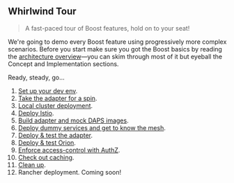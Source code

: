 Whirlwind Tour
--------------
> A fast-paced tour of Boost features, hold on to your seat!

We're going to demo every Boost feature using progressively more complex
scenarios. Before you start make sure you got the Boost basics by reading
the [architecture overview][arch.overview]—you can skim through most
of it but eyeball the Concept and Implementation sections.

Ready, steady, go...

1. [Set up your dev env][dev-env].
2. [Take the adapter for a spin][spin].
3. [Local cluster deployment][local-cluster].
  1. [Deploy Istio][deploy-istio].
  2. [Build adapter and mock DAPS images][images].
  3. [Deploy dummy services and get to know the mesh][deploy-dummies].
  4. [Deploy & test the adapter][deploy-adapter].
  5. [Deploy & test Orion][deploy-orion].
  6. [Enforce access-control with AuthZ][authz].
  7. [Check out caching][caching].
  8. [Clean up][clean-up].
4. Rancher deployment. Coming soon!




[arch.overview]: ../arch/overview.md
[authz]: ./3.6.authz.md
[caching]: ./3.7.caching.md
[clean-up]: ./3.8.clean-up.md
[dev-env]: ./1.dev-env.md
[deploy-adapter]: ./3.4.deploy-adapter.md
[deploy-dummies]: ./3.3.deploy-dummies.md
[deploy-orion]: ./3.5.deploy-orion.md
[deploy-istio]: ./3.1.deploy-istio.md
[images]: ./3.2.images.md
[local-cluster]: ./3.local-cluster.md
[spin]: ./2.take-for-spin.md
